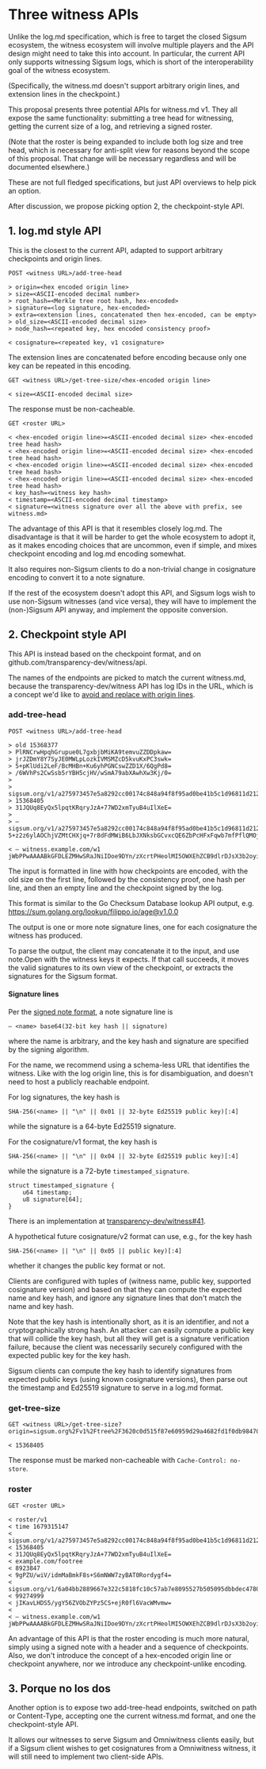 # Three witness APIs

Unlike the log.md specification, which is free to target the closed Sigsum
ecosystem, the witness ecosystem will involve multiple players and the API
design might need to take this into account. In particular, the current API only
supports witnessing Sigsum logs, which is short of the interoperability goal of
the witness ecosystem.

(Specifically, the witness.md doesn't support arbitrary origin lines, and
extension lines in the checkpoint.)

This proposal presents three potential APIs for witness.md v1. They all expose
the same functionality: submitting a tree head for witnessing, getting the
current size of a log, and retrieving a signed roster.

(Note that the roster is being expanded to include both log size and tree head,
which is necessary for anti-split view for reasons beyond the scope of this
proposal. That change will be necessary regardless and will be documented elsewhere.)

These are not full fledged specifications, but just API overviews to help pick
an option.

After discussion, we propose picking option 2, the checkpoint-style API.

## 1. log.md style API

This is the closest to the current API, adapted to support arbitrary
checkpoints and origin lines.

```
POST <witness URL>/add-tree-head

> origin=<hex encoded origin line>
> size=<ASCII-encoded decimal number>
> root_hash=<Merkle tree root hash, hex-encoded>
> signature=<log signature, hex-encoded>
> extra=<extension lines, concatenated then hex-encoded, can be empty>
> old_size=<ASCII-encoded decimal size>
> node_hash=<repeated key, hex encoded consistency proof>

< cosignature=<repeated key, v1 cosignature>
```

The extension lines are concatenated before encoding because only one key can
be repeated in this encoding.

```
GET <witness URL>/get-tree-size/<hex-encoded origin line>

< size=<ASCII-encoded decimal size>
```

The response must be non-cacheable.

```
GET <roster URL>

< <hex-encoded origin line>=<ASCII-encoded decimal size> <hex-encoded tree head hash>
< <hex-encoded origin line>=<ASCII-encoded decimal size> <hex-encoded tree head hash>
< <hex-encoded origin line>=<ASCII-encoded decimal size> <hex-encoded tree head hash>
< <hex-encoded origin line>=<ASCII-encoded decimal size> <hex-encoded tree head hash>
< key_hash=<witness key hash>
< timestamp=<ASCII-encoded decimal timestamp>
< signature=<witness signature over all the above with prefix, see witness.md>
```

The advantage of this API is that it resembles closely log.md. The disadvantage
is that it will be harder to get the whole ecosystem to adopt it, as it makes
encoding choices that are uncommon, even if simple, and mixes checkpoint
encoding and log.md encoding somewhat.

It also requires non-Sigsum clients to do a non-trivial change in cosignature
encoding to convert it to a note signature.

If the rest of the ecosystem doesn't adopt this API, and Sigsum logs wish to use
non-Sigsum witnesses (and vice versa), they will have to implement the
(non-)Sigsum API anyway, and implement the opposite conversion.

## 2. Checkpoint style API

This API is instead based on the checkpoint format,
and on github.com/transparency-dev/witness/api.

The names of the endpoints are picked to match the current witness.md, because
the transparency-dev/witness API has log IDs in the URL, which is a concept we'd
like to [avoid and replace with origin lines](https://github.com/transparency-dev/formats/issues/22).

### add-tree-head

```
POST <witness URL>/add-tree-head

> old 15368377
> PlRNCrwHpqhGrupue0L7gxbjbMiKA9temvuZZDDpkaw=
> jrJZDmY8Y7SyJE0MWLpLozkIVMSMZcD5kvuKxPC3swk=
> 5+pKlUdi2LeF/BcMHBn+Ku6yhPGNCswZZD1X/6QgPd8=
> /6WVhPs2CwSsb5rYBH5cjHV/wSmA79abXAwhXw3Kj/0=
>
> sigsum.org/v1/a275973457e5a8292cc00174c848a94f8f95ad0be41b5c1d96811d212ef880cd
> 15368405
> 31JQUq8EyQx5lpqtKRqryJzA+77WD2xmTyuB4uIlXeE=
>
> — sigsum.org/v1/a275973457e5a8292cc00174c848a94f8f95ad0be41b5c1d96811d212ef880cd 5+z2z6ylAOChjVZMtCHXjq+7r8dFdMWiB6LbJXNksbGCvxcQE6ZbPcHFxFqwb7mfPflQMOjiPl2bvmXvKhQBzM4pq/I=

< — witness.example.com/w1 jWbPPwAAAABkGFDLEZMHwSRaJNiIDoe9DYn/zXcrtPHeolMI5OWXEhZCB9dlrDJsX3b2oyin1nPZ\nqhf5nNo0xUe+mbIUBkBIfZ+qnA==
```

The input is formatted in line with how checkpoints are encoded, with the old
size on the first line, followed by the consistency proof, one hash per line,
and then an empty line and the checkpoint signed by the log.

This format is similar to the Go Checksum Database lookup API output, e.g.
https://sum.golang.org/lookup/filippo.io/age@v1.0.0

The output is one or more note signature lines, one for each cosignature the
witness has produced.

To parse the output, the client may concatenate it to the input, and use
note.Open with the witness keys it expects. If that call succeeds, it moves the
valid signatures to its own view of the checkpoint, or extracts the signatures
for the Sigsum format.

#### Signature lines

Per the [signed note format](https://pkg.go.dev/golang.org/x/mod/sumdb/note#hdr-Signed_Note_Format),
a note signature line is

```
— <name> base64(32-bit key hash || signature)
```

where the name is arbitrary, and the key hash and signature are specified by the
signing algorithm.

For the name, we recommend using a schema-less URL that identifies the witness.
Like with the log origin line, this is for disambiguation, and doesn't need to
host a publicly reachable endpoint.

For log signatures, the key hash is

    SHA-256(<name> || "\n" || 0x01 || 32-byte Ed25519 public key)[:4]

while the signature is a 64-byte Ed25519 signature.

For the cosignature/v1 format, the key hash is

    SHA-256(<name> || "\n" || 0x04 || 32-byte Ed25519 public key)[:4]

while the signature is a 72-byte `timestamped_signature`.

```
struct timestamped_signature {
	u64 timestamp;
	u8 signature[64];
}
```

There is an implementation at
[transparency-dev/witness#41](https://github.com/transparency-dev/witness/pull/41).

A hypothetical future cosignature/v2 format can use, e.g., for the key hash

    SHA-256(<name> || "\n" || 0x05 || public key)[:4]

whether it changes the public key format or not.

Clients are configured with tuples of (witness name, public key, supported
cosignature version) and based on that they can compute the expected name and
key hash, and ignore any signature lines that don't match the name and key hash.

Note that the key hash is intentionally short, as it is an identifier, and not a
cryptographically strong hash. An attacker can easily compute a public key that
will collide the key hash, but all they will get is a signature verification
failure, because the client was necessarily securely configured with the
expected public key for the key hash.

Sigsum clients can compute the key hash to identify signatures from expected
public keys (using known cosignature versions), then parse out the timestamp and
Ed25519 signature to serve in a log.md format.

### get-tree-size

```
GET <witness URL>/get-tree-size?origin=sigsum.org%2Fv1%2Ftree%2F3620c0d515f87e60959d29a4682fd1f0db984704981fda39b3e9ba0a44f57e2f

< 15368405
```

The response must be marked non-cacheable with `Cache-Control: no-store`.

### roster

```
GET <roster URL>

< roster/v1
< time 1679315147
< sigsum.org/v1/a275973457e5a8292cc00174c848a94f8f95ad0be41b5c1d96811d212ef880cd
< 15368405
< 31JQUq8EyQx5lpqtKRqryJzA+77WD2xmTyuB4uIlXeE=
< example.com/footree
< 8923847
< 9gPZU/wiV/idmMaBmkF8s+S6mNWW7zyBAT0Rordygf4=
< sigsum.org/v1/6a04bb2889667e322c5818fc10c57ab7e8095527b505095dbbdec478066df4a2
< 99274999
< jIKavLHDS5/ygY56ZVObZYPz5CS+ejR0fl6VacWMvmw=
<
< — witness.example.com/w1 jWbPPwAAAABkGFDLEZMHwSRaJNiIDoe9DYn/zXcrtPHeolMI5OWXEhZCB9dlrDJsX3b2oyin1nPZ\nqhf5nNo0xUe+mbIUBkBIfZ+qnA==
```

An advantage of this API is that the roster encoding is much more natural,
simply using a signed note with a header and a sequence of checkpoints. Also,
we don't introduce the concept of a hex-encoded origin line or checkpoint
anywhere, nor we introduce any checkpoint-unlike encoding.

## 3. Porque no los dos

Another option is to expose two add-tree-head endpoints, switched on path or
Content-Type, accepting one the current witness.md format, and one the
checkpoint-style API.

It allows our witnesses to serve Sigsum and Omniwitness clients easily, but if
a Sigsum client wishes to get cosignatures from a Omniwitness witness, it will
still need to implement two client-side APIs.

